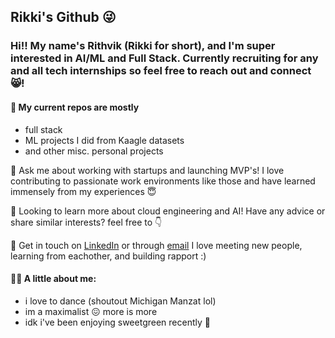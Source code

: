 ## Rikki's Github 😜   

<!--
**rithvin05/rithvin05** is a ✨ _special_ ✨ repository because its `README.md` (this file) appears on your GitHub profile.

Here are some ideas to get you started:


- 🔭 I’m currently working on ...
- 🌱 I’m currently learning ...
- 👯 I’m looking to collaborate on ...
- 🤔 I’m looking for help with ...
- 💬 Ask me about ...
- 📫 How to reach me: ...
- 😄 Pronouns: ...
- ⚡ Fun fact: ...
-->
### Hi!! My name's Rithvik (Rikki for short), and I'm super interested in AI/ML and Full Stack. Currently recruiting for any and all tech internships so feel free to reach out and connect 😸!


#### 💼 My current repos are mostly
  - full stack
  - ML projects I did from Kaagle datasets
  - and other misc. personal projects


 💬 Ask me about working with startups and launching MVP's! I love contributing to passionate work environments like those and have learned immensely from my experiences 😇


 🌱 Looking to learn more about cloud engineering and AI! Have any advice or share similar interests? feel free to 👇


 🤝 Get in touch on [LinkedIn](https://www.linkedin.com/in/rithvikvinod/) or through [email](mailto:Rithvin@umich.edu) I love meeting new people, learning from eachother, and building rapport :)

 #### 😶‍🌫️ A little about me:
 - i love to dance (shoutout Michigan Manzat lol)
 - im a maximalist 😖 more is more
 - idk i've been enjoying sweetgreen recently 🤔
 


